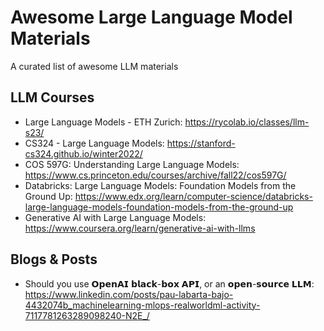 # Awesome Large Language Model Materials
A curated list of awesome LLM materials

## LLM Courses
- Large Language Models - ETH Zurich: https://rycolab.io/classes/llm-s23/
- CS324 - Large Language Models: https://stanford-cs324.github.io/winter2022/
- COS 597G: Understanding Large Language Models: https://www.cs.princeton.edu/courses/archive/fall22/cos597G/
- Databricks: Large Language Models: Foundation Models from the Ground Up: https://www.edx.org/learn/computer-science/databricks-large-language-models-foundation-models-from-the-ground-up
- Generative AI with Large Language Models: https://www.coursera.org/learn/generative-ai-with-llms

## Blogs & Posts
- Should you use 𝗢𝗽𝗲𝗻𝗔𝗜 𝗯𝗹𝗮𝗰𝗸-𝗯𝗼𝘅 𝗔𝗣𝗜, or an 𝗼𝗽𝗲𝗻-𝘀𝗼𝘂𝗿𝗰𝗲 𝗟𝗟𝗠: https://www.linkedin.com/posts/pau-labarta-bajo-4432074b_machinelearning-mlops-realworldml-activity-7117781263289098240-N2E_/
